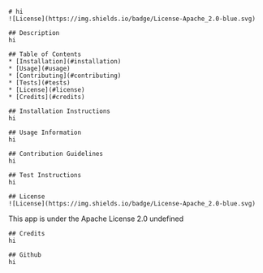 
    # hi
    ![License](https://img.shields.io/badge/License-Apache_2.0-blue.svg)
   
    ## Description
    hi

    ## Table of Contents
    * [Installation](#installation)
    * [Usage](#usage)
    * [Contributing](#contributing)
    * [Tests](#tests)
    * [License](#license)
    * [Credits](#credits)

    ## Installation Instructions
    hi
    
    ## Usage Information
    hi
    
    ## Contribution Guidelines
    hi

    ## Test Instructions
    hi
    
    ## License
    ![License](https://img.shields.io/badge/License-Apache_2.0-blue.svg)
    
  This app is under the Apache License 2.0 
    undefined


    ## Credits
    hi

    ## Github
    hi
    
  